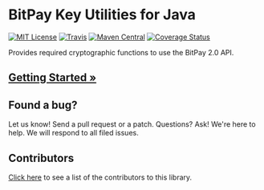 # BitPay Key Utilities for Java
[![MIT License](https://img.shields.io/badge/license-MIT-blue.svg?style=flat-square)](http://opensource.org/licenses/MIT)
[![Travis](https://img.shields.io/travis/bitpay/java-key-utils.svg?style=flat-square)](https://travis-ci.org/bitpay/java-key-utils)
[![Maven Central](https://img.shields.io/maven-central/v/com.bitpay/keyutils.svg?style=flat-square)](http://repo1.maven.org/maven2/com/bitpay/keyutils/)
[![Coverage Status](https://coveralls.io/repos/bitpay/java-key-utils/badge.svg?branch=master&service=github)](https://coveralls.io/github/bitpay/java-key-utils?branch=master)

Provides required cryptographic functions to use the BitPay 2.0 API.

## [Getting Started &raquo;](https://github.com/bitpay/java-key-utils/blob/master/GUIDE.md)

## Found a bug?
Let us know! Send a pull request or a patch. Questions? Ask! We're here to help. We will respond to all filed issues.

## Contributors
[Click here](https://github.com/bitpay/java-key-utils/graphs/contributors) to see a list of the contributors to this library.
